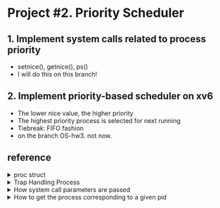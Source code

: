# Project #2. Priority Scheduler
## 1. Implement system calls related to process priority
- setnice(), getnice(), ps()
- I will do this on this branch!
## 2. Implement priority-based scheduler on xv6
- The lower nice value, the higher priority
- The highest priority process is selected for next running
- Tiebreak: FIFO fashion
- on the branch OS-hw3. not now.
## reference
<details>
  <summary>proc struct</summary>

  ![proc_struct](./images/proc_struct.png)
</details>
<details>
  <summary>Trap Handling Process</summary>
  
  ![trap handling process](./images/capture_250605_131249.png)
  - The `kill()` used in the user program is generated through user.h and usys.S
  - The `kill()` used in the `sys_kill()` and The `kill()` used in the user program are not the same
  - This also applies to `fork()`, `setnice()`, `getnice()`, `ps()`, ...

</details>
<details>
  <summary>How system call parameters are passed</summary>

  - use `argint`, `argptr`, `argstr` in syscall.c
    <details> 
      <summary>view argint, argptr, argstr codes</summary>
  
      ![arg codes](./images/capture_250605_135401.png)
    </details>
    <details>
      <summary>view sys_sleep code using argint to get parameter</summary>

      ![sys_sleep code](./images/sys_sleep_code.png)
    </details>
</details>
<details>
  <summary>How to get the process corresponding to a given pid</summary>

  ![kill image](./images/kill.png)
</details>
